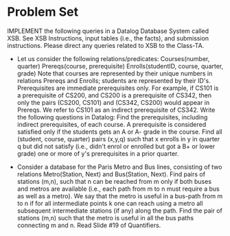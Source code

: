 Problem Set
===========
IMPLEMENT the following queries in a Datalog Database System called XSB. See XSB Instructions, input tables (i.e., the facts), and submission instructions. Please direct any queries related to XSB to the Class-TA. 

- Let us consider the following relations/predicates:
        Courses(number, quarter)
        Prereqs(course, prerequisite)
        Enrolls(studentID, course, quarter, grade)
    Note that courses are represented by their unique numbers in relations Prereqs and Enrolls; students are represented by their ID's. Prerequisites are immediate prerequisites only. For example, if CS101 is a prerequisite of CS200, and CS200 is a prerequisite of CS342, then only the pairs (CS200, CS101) and (CS342, CS200) would appear in Prereqs. We refer to CS101 as an indirect prerequisite of CS342. Write the following questions in Datalog:
        Find the prerequisites, including indirect prerequisites, of each course.
        A prerequisite is considered satisfied only if the students gets an A or A- grade in the course. Find all (student, course, quarter) pairs (x,y,q) such that x enrolls in y in quarter q but did not satisfy (i.e., didn't enrol or enrolled but got a B+ or lower grade) one or more of y's prerequisites in a prior quarter.


- Consider a database for the Paris Metro and Bus lines, consisting of two relations Metro(Station, Next) and Bus(Station, Next).
        Find pairs of stations (m,n), such that n can be reached from m only if both buses and metros are available (i.e., each path from m to n must require a bus as well as a metro).
        We say that the metro is useful in a bus-path from m to n if for all intermediate points k one can reach using a metro all subsequent intermediate stations (if any) along the path. Find the pair of stations (m,n) such that the metro is useful in all the bus paths connecting m and n. Read Slide #19 of Quantifiers.

